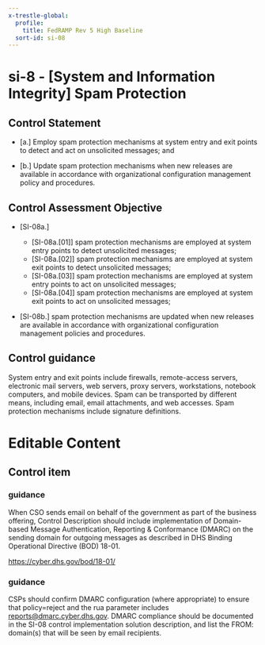 ```yaml
---
x-trestle-global:
  profile:
    title: FedRAMP Rev 5 High Baseline
  sort-id: si-08
---
```


# si-8 - \[System and Information Integrity\] Spam Protection

## Control Statement

- \[a.\] Employ spam protection mechanisms at system entry and exit points to detect and act on unsolicited messages; and

- \[b.\] Update spam protection mechanisms when new releases are available in accordance with organizational configuration management policy and procedures.

## Control Assessment Objective

- \[SI-08a.\]

  - \[SI-08a.[01]\] spam protection mechanisms are employed at system entry points to detect unsolicited messages;
  - \[SI-08a.[02]\] spam protection mechanisms are employed at system exit points to detect unsolicited messages;
  - \[SI-08a.[03]\] spam protection mechanisms are employed at system entry points to act on unsolicited messages;
  - \[SI-08a.[04]\] spam protection mechanisms are employed at system exit points to act on unsolicited messages;

- \[SI-08b.\] spam protection mechanisms are updated when new releases are available in accordance with organizational configuration management policies and procedures.

## Control guidance

System entry and exit points include firewalls, remote-access servers, electronic mail servers, web servers, proxy servers, workstations, notebook computers, and mobile devices. Spam can be transported by different means, including email, email attachments, and web accesses. Spam protection mechanisms include signature definitions.

# Editable Content

<!-- Make additions and edits below -->
<!-- The above represents the contents of the control as received by the profile, prior to additions. -->
<!-- If the profile makes additions to the control, they will appear below. -->
<!-- The above markdown may not be edited but you may edit the content below, and/or introduce new additions to be made by the profile. -->
<!-- If there is a yaml header at the top, parameter values may be edited. Use --set-parameters to incorporate the changes during assembly. -->
<!-- The content here will then replace what is in the profile for this control, after running profile-assemble. -->
<!-- The added parts in the profile for this control are below.  You may edit them and/or add new ones. -->
<!-- Each addition must have a heading either of the form ## Control my_addition_name -->
<!-- or ## Part a. (where the a. refers to one of the control statement labels.) -->
<!-- "## Control" parts are new parts added after the statement part. -->
<!-- "## Part" parts are new parts added into the top-level statement part with that label. -->
<!-- Subparts may be added with nested hash levels of the form ### My Subpart Name -->
<!-- underneath the parent ## Control or ## Part being added -->
<!-- See https://oscal-compass.github.io/compliance-trestle/tutorials/ssp_profile_catalog_authoring/ssp_profile_catalog_authoring for guidance. -->

## Control item

### guidance

When CSO sends email on behalf of the government as part of the business offering, Control Description should include implementation of Domain-based Message Authentication, Reporting & Conformance (DMARC) on the sending domain for outgoing messages as described in DHS Binding Operational Directive (BOD) 18-01.

https://cyber.dhs.gov/bod/18-01/

### guidance

CSPs should confirm DMARC configuration (where appropriate) to ensure that policy=reject and the rua parameter includes reports@dmarc.cyber.dhs.gov. DMARC compliance should be documented in the SI-08 control implementation solution description, and list the FROM: domain(s) that will be seen by email recipients.

